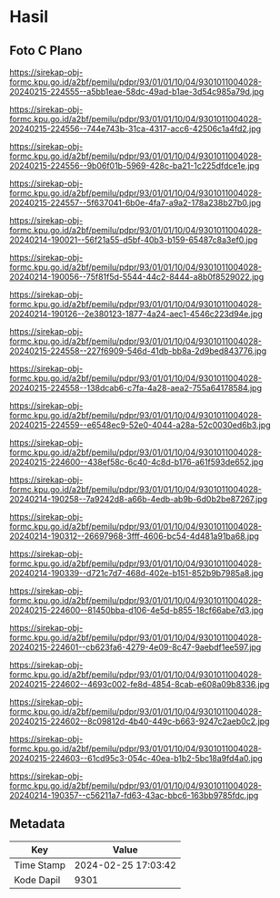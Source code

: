 # Hasil

## Foto C Plano

https://sirekap-obj-formc.kpu.go.id/a2bf/pemilu/pdpr/93/01/01/10/04/9301011004028-20240215-224555--a5bb1eae-58dc-49ad-b1ae-3d54c985a79d.jpg

https://sirekap-obj-formc.kpu.go.id/a2bf/pemilu/pdpr/93/01/01/10/04/9301011004028-20240215-224556--744e743b-31ca-4317-acc6-42506c1a4fd2.jpg

https://sirekap-obj-formc.kpu.go.id/a2bf/pemilu/pdpr/93/01/01/10/04/9301011004028-20240215-224556--9b06f01b-5969-428c-ba21-1c225dfdce1e.jpg

https://sirekap-obj-formc.kpu.go.id/a2bf/pemilu/pdpr/93/01/01/10/04/9301011004028-20240215-224557--5f637041-6b0e-4fa7-a9a2-178a238b27b0.jpg

https://sirekap-obj-formc.kpu.go.id/a2bf/pemilu/pdpr/93/01/01/10/04/9301011004028-20240214-190021--56f21a55-d5bf-40b3-b159-65487c8a3ef0.jpg

https://sirekap-obj-formc.kpu.go.id/a2bf/pemilu/pdpr/93/01/01/10/04/9301011004028-20240214-190056--75f81f5d-5544-44c2-8444-a8b0f8529022.jpg

https://sirekap-obj-formc.kpu.go.id/a2bf/pemilu/pdpr/93/01/01/10/04/9301011004028-20240214-190126--2e380123-1877-4a24-aec1-4546c223d94e.jpg

https://sirekap-obj-formc.kpu.go.id/a2bf/pemilu/pdpr/93/01/01/10/04/9301011004028-20240215-224558--227f6909-546d-41db-bb8a-2d9bed843776.jpg

https://sirekap-obj-formc.kpu.go.id/a2bf/pemilu/pdpr/93/01/01/10/04/9301011004028-20240215-224558--138dcab6-c7fa-4a28-aea2-755a64178584.jpg

https://sirekap-obj-formc.kpu.go.id/a2bf/pemilu/pdpr/93/01/01/10/04/9301011004028-20240215-224559--e6548ec9-52e0-4044-a28a-52c0030ed6b3.jpg

https://sirekap-obj-formc.kpu.go.id/a2bf/pemilu/pdpr/93/01/01/10/04/9301011004028-20240215-224600--438ef58c-6c40-4c8d-b176-a61f593de652.jpg

https://sirekap-obj-formc.kpu.go.id/a2bf/pemilu/pdpr/93/01/01/10/04/9301011004028-20240214-190258--7a9242d8-a66b-4edb-ab9b-6d0b2be87267.jpg

https://sirekap-obj-formc.kpu.go.id/a2bf/pemilu/pdpr/93/01/01/10/04/9301011004028-20240214-190312--26697968-3fff-4606-bc54-4d481a91ba68.jpg

https://sirekap-obj-formc.kpu.go.id/a2bf/pemilu/pdpr/93/01/01/10/04/9301011004028-20240214-190339--d721c7d7-468d-402e-b151-852b9b7985a8.jpg

https://sirekap-obj-formc.kpu.go.id/a2bf/pemilu/pdpr/93/01/01/10/04/9301011004028-20240215-224600--81450bba-d106-4e5d-b855-18cf66abe7d3.jpg

https://sirekap-obj-formc.kpu.go.id/a2bf/pemilu/pdpr/93/01/01/10/04/9301011004028-20240215-224601--cb623fa6-4279-4e09-8c47-9aebdf1ee597.jpg

https://sirekap-obj-formc.kpu.go.id/a2bf/pemilu/pdpr/93/01/01/10/04/9301011004028-20240215-224602--4693c002-fe8d-4854-8cab-e608a09b8336.jpg

https://sirekap-obj-formc.kpu.go.id/a2bf/pemilu/pdpr/93/01/01/10/04/9301011004028-20240215-224602--8c09812d-4b40-449c-b663-9247c2aeb0c2.jpg

https://sirekap-obj-formc.kpu.go.id/a2bf/pemilu/pdpr/93/01/01/10/04/9301011004028-20240215-224603--61cd95c3-054c-40ea-b1b2-5bc18a9fd4a0.jpg

https://sirekap-obj-formc.kpu.go.id/a2bf/pemilu/pdpr/93/01/01/10/04/9301011004028-20240214-190357--c56211a7-fd63-43ac-bbc6-163bb9785fdc.jpg


## Metadata

| Key        | Value               |
| ---------- | ------------------- |
| Time Stamp | 2024-02-25 17:03:42 |
| Kode Dapil | 9301                |



